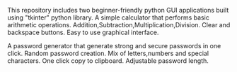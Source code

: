 This repository includes two beginner-friendly python GUI applications built using "tkinter" python library.
A simple calculator that performs basic arithmetic operations.
Addition,Subtraction,Multiplication,Division.
Clear and backspace buttons.
Easy to use graphical interface.


A password generator that generate strong and secure passwords in one click.
Random password creation.
Mix of letters,numbers and special characters.
One click copy to clipboard.
Adjustable password length.
